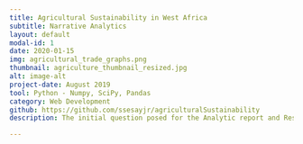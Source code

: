 ```yaml
---
title: Agricultural Sustainability in West Africa
subtitle: Narrative Analytics 
layout: default
modal-id: 1
date: 2020-01-15
img: agricultural_trade_graphs.png
thumbnail: agriculture_thumbnail_resized.jpg
alt: image-alt
project-date: August 2019
tool: Python - Numpy, SciPy, Pandas
category: Web Development
github: https://github.com/ssesayjr/agriculturalSustainability
description: The initial question posed for the Analytic report and Research Proposal is to determine if smallholder agricultural farmers, businesses, and entrepreneurship are lucrative and sustainable in Sierra Leone, Senegal, Guinea-Bisaau and/or Guinea.

---
```

